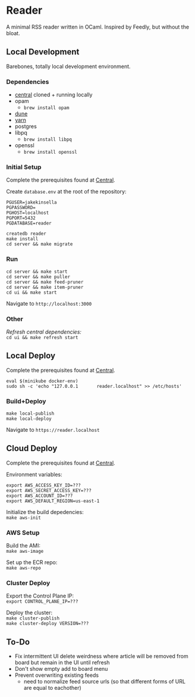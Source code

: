 # Reader

A minimal RSS reader written in OCaml. Inspired by Feedly, but without the bloat.  

## Local Development
Barebones, totally local development environment.  

### Dependencies
 - [central](https://github.com/TheLocust3/central) cloned + running locally
 - opam
   - `brew install opam`
 - [dune](https://dune.build)
 - [yarn](https://yarnpkg.com)
 - postgres
 - libpq
   - `brew install libpq`
 - openssl
   - `brew install openssl`

### Initial Setup
Complete the prerequisites found at [Central](https://github.com/TheLocust3/central?tab=readme-ov-file#initial-setup).  
  
Create `database.env` at the root of the repository:
```
PGUSER=jakekinsella
PGPASSWORD=
PGHOST=localhost
PGPORT=5432
PGDATABASE=reader
```

`createdb reader`  
`make install`  
`cd server && make migrate`  

### Run
`cd server && make start`  
`cd server && make puller`  
`cd server && make feed-pruner`  
`cd server && make item-pruner`  
`cd ui && make start`  
  
Navigate to `http://localhost:3000`  

### Other
*Refresh central dependencies:*  
`cd ui && make refresh start`  

## Local Deploy
Complete the prerequisites found at [Central](https://github.com/TheLocust3/central?tab=readme-ov-file#local-deploy).  
  
`eval $(minikube docker-env)`  
`sudo sh -c 'echo "127.0.0.1       reader.localhost" >> /etc/hosts'`
  
### Build+Deploy
`make local-publish`  
`make local-deploy`  
  
Navigate to `https://reader.localhost`  

## Cloud Deploy
Complete the prerequisites found at [Central](https://github.com/TheLocust3/central?tab=readme-ov-file#cloud-deploy).  

Environment variables:
```
export AWS_ACCESS_KEY_ID=???
export AWS_SECRET_ACCESS_KEY=???
export AWS_ACCOUNT_ID=???
export AWS_DEFAULT_REGION=us-east-1
```
  
Initialize the build depedencies:  
`make aws-init`

### AWS Setup
Build the AMI:  
`make aws-image`

Set up the ECR repo:  
`make aws-repo`

### Cluster Deploy

Export the Control Plane IP:  
`export CONTROL_PLANE_IP=???`  

Deploy the cluster:  
`make cluster-publish`  
`make cluster-deploy VERSION=???`  

## To-Do
 - Fix intermittent UI delete weirdness where article will be removed from board but remain in the UI until refresh
 - Don't show empty add to board menu
 - Prevent overwriting existing feeds
   - need to normalize feed source urls (so that different forms of URL are equal to eachother)
